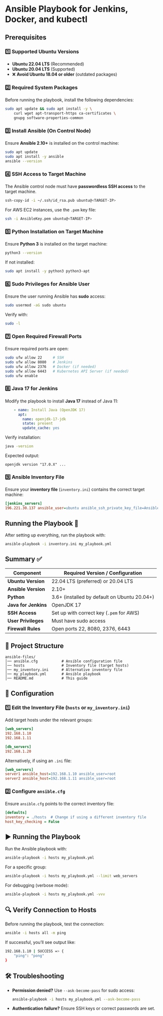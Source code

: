 # Ansible Playbook for Jenkins, Docker, and kubectl

## Prerequisites

### 1️⃣ Supported Ubuntu Versions
- **Ubuntu 22.04 LTS** (Recommended)
- **Ubuntu 20.04 LTS** (Supported)
- ❌ **Avoid Ubuntu 18.04 or older** (outdated packages)

### 2️⃣ Required System Packages
Before running the playbook, install the following dependencies:
```sh
sudo apt update && sudo apt install -y \
    curl wget apt-transport-https ca-certificates \
    gnupg software-properties-common
```

### 3️⃣ Install Ansible (On Control Node)
Ensure **Ansible 2.10+** is installed on the control machine:
```sh
sudo apt update
sudo apt install -y ansible
ansible --version
```

### 4️⃣ SSH Access to Target Machine
The Ansible control node must have **passwordless SSH access** to the target machine.
```sh
ssh-copy-id -i ~/.ssh/id_rsa.pub ubuntu@<TARGET-IP>
```
For AWS EC2 instances, use the `.pem` key file:
```sh
ssh -i AnsibleKey.pem ubuntu@<TARGET-IP>
```

### 5️⃣ Python Installation on Target Machine
Ensure **Python 3** is installed on the target machine:
```sh
python3 --version
```
If not installed:
```sh
sudo apt install -y python3 python3-apt
```

### 6️⃣ Sudo Privileges for Ansible User
Ensure the user running Ansible has **sudo** access:
```sh
sudo usermod -aG sudo ubuntu
```
Verify with:
```sh
sudo -l
```

### 7️⃣ Open Required Firewall Ports
Ensure required ports are open:
```sh
sudo ufw allow 22     # SSH
sudo ufw allow 8080   # Jenkins
sudo ufw allow 2376   # Docker (if needed)
sudo ufw allow 6443   # Kubernetes API Server (if needed)
sudo ufw enable
```

### 8️⃣ Java 17 for Jenkins
Modify the playbook to install **Java 17** instead of Java 11:
```yaml
    - name: Install Java (OpenJDK 17)
      apt:
        name: openjdk-17-jdk
        state: present
        update_cache: yes
```
Verify installation:
```sh
java -version
```
Expected output:
```
openjdk version "17.0.X" ...
```

### 9️⃣ Ansible Inventory File
Ensure your **inventory file** (`inventory.ini`) contains the correct target machine:
```ini
[jenkins_servers]
196.221.30.137 ansible_user=ubuntu ansible_ssh_private_key_file=AnsibleKey.pem
```

## Running the Playbook 🚀
After setting up everything, run the playbook with:
```sh
ansible-playbook -i inventory.ini my_playbook.yml
```

## Summary ✅
| Component       | Required Version / Configuration |
|----------------|--------------------------------|
| **Ubuntu Version** | 22.04 LTS (preferred) or 20.04 LTS |
| **Ansible Version** | 2.10+ |
| **Python** | 3.6+ (installed by default on Ubuntu 20.04+) |
| **Java for Jenkins** | OpenJDK 17 |
| **SSH Access** | Set up with correct key (`.pem` for AWS) |
| **User Privileges** | Must have sudo access |
| **Firewall Rules** | Open ports 22, 8080, 2376, 6443 |


## 📂 Project Structure
```
ansible-files/
│── ansible.cfg           # Ansible configuration file
│── hosts                 # Inventory file (target hosts)
│── my_inventory.ini      # Alternative inventory file
│── my_playbook.yml       # Ansible playbook
│── README.md             # This guide
```

## 🔧 Configuration
### 1️⃣ Edit the Inventory File (`hosts` or `my_inventory.ini`)
Add target hosts under the relevant groups:
```ini
[web_servers]
192.168.1.10
192.168.1.11

[db_servers]
192.168.1.20
```

Alternatively, if using an `.ini` file:
```ini
[web_servers]
server1 ansible_host=192.168.1.10 ansible_user=root
server2 ansible_host=192.168.1.11 ansible_user=root
```

### 2️⃣ Configure `ansible.cfg`
Ensure `ansible.cfg` points to the correct inventory file:
```ini
[defaults]
inventory = ./hosts  # Change if using a different inventory file
host_key_checking = False
```

## ▶️ Running the Playbook
Run the Ansible playbook with:
```bash
ansible-playbook -i hosts my_playbook.yml
```

For a specific group:
```bash
ansible-playbook -i hosts my_playbook.yml --limit web_servers
```

For debugging (verbose mode):
```bash
ansible-playbook -i hosts my_playbook.yml -vvv
```

## 🔍 Verify Connection to Hosts
Before running the playbook, test the connection:
```bash
ansible -i hosts all -m ping
```

If successful, you’ll see output like:
```bash
192.168.1.10 | SUCCESS => {
    "ping": "pong"
}
```

## 🛠 Troubleshooting
- **Permission denied?** Use `--ask-become-pass` for sudo access:
  ```bash
  ansible-playbook -i hosts my_playbook.yml --ask-become-pass
  ```

- **Authentication failure?** Ensure SSH keys or correct passwords are set.

